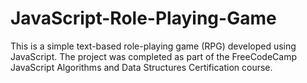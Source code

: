 # JavaScript-Role-Playing-Game
This is a simple text-based role-playing game (RPG) developed using JavaScript. The project was completed as part of the FreeCodeCamp JavaScript Algorithms and Data Structures Certification course.

